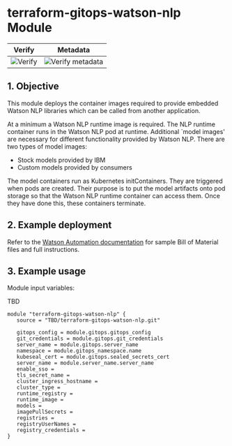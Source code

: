 # terraform-gitops-watson-nlp Module
 
 | Verify  |  Metadata   |
 |--- | --- |
 |![Verify](https://github.com/cloud-native-toolkit/terraform-gitops-watson-nlp/actions/workflows/verify.yaml/badge.svg)|![Verify metadata](https://github.com/cloud-native-toolkit/terraform-gitops-watson-nlp/actions/workflows/verify-pr.yaml/badge.svg)|

## 1. Objective

This module deploys the container images required to provide embedded Watson NLP libraries which can be called from another application. 

At a minimum a Watson NLP runtime image is required. The NLP runtime container runs in the Watson NLP pod at runtime. Additional `model images' are necessary for different functionality provided by Watson NLP. There are two types of model images:

* Stock models provided by IBM
* Custom models provided by consumers

The model containers run as Kubernetes initContainers. They are triggered when pods are created. Their purpose is to put the model artifacts onto pod storage so that the Watson NLP runtime container can access them. Once they have done this, these containers terminate.

## 2. Example deployment

Refer to the [Watson Automation documentation](https://github.com/IBM/watson-automation) for sample Bill of Material files and full instructions.

## 3. Example usage

Module input variables:

TBD

```hcl-terraform
module "terraform-gitops-watson-nlp" {
   source = "TBD/terraform-gitops-watson-nlp.git"
   
   gitops_config = module.gitops.gitops_config
   git_credentials = module.gitops.git_credentials
   server_name = module.gitops.server_name
   namespace = module.gitops_namespace.name
   kubeseal_cert = module.gitops.sealed_secrets_cert
   server_name = module.server_name.server_name
   enable_sso = 
   tls_secret_name =
   cluster_ingress_hostname =
   cluster_type = 
   runtime_registry = 
   runtime_image = 
   models = 
   imagePullSecrets = 
   registries = 
   registryUserNames = 
   registry_credentials = 
}
```
